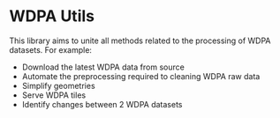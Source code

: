 # WDPA Utils

This library aims to unite all methods related to the processing of WDPA datasets. For example:  
- Download the latest WDPA data from source 
- Automate the preprocessing required to cleaning WDPA raw data
- Simplify geometries
- Serve WDPA tiles  
- Identify changes between 2 WDPA datasets
